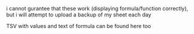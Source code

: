 i cannot gurantee that these work (displaying formula/function correctly), 
but i will attempt to upload a backup of my sheet each day

TSV with values and text of formula can be found here too
